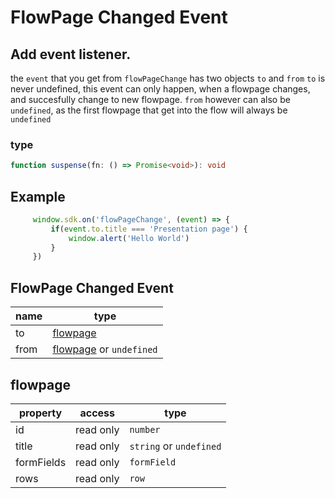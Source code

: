 # FlowPage Changed Event

## Add event listener.
the `event` that you get from `flowPageChange` has two objects `to` and `from`
`to` is never undefined, this event can only happen, when a flowpage changes, and succesfully change to new flowpage.
`from` however can also be `undefined`, as the first flowpage that get into the flow will always be `undefined`

### type
```typescript
function suspense(fn: () => Promise<void>): void
```

## Example

```javascript
     window.sdk.on('flowPageChange', (event) => {
         if(event.to.title === 'Presentation page') {
             window.alert('Hello World')
         }
     })
```

## FlowPage Changed Event

| name | type                  |
| ---- | --------------------- |
| to   | [flowpage](#flowpage) |
| from | [flowpage](#flowpage) or `undefined` |

## flowpage

| property   | access    | type                      |
| ---------- | --------- | ------------------------- |
| id         | read only | `number`                  |
| title      | read only | `string` or `undefined`   |
| formFields | read only | `formField` |
| rows       | read only | `row`          |